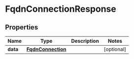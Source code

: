# FqdnConnectionResponse

## Properties
Name | Type | Description | Notes
------------ | ------------- | ------------- | -------------
**data** | [**FqdnConnection**](FqdnConnection.md) |  |  [optional]
